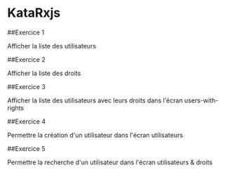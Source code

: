 # KataRxjs

##Exercice 1

Afficher la liste des utilisateurs

##Exercice 2

Afficher la liste des droits

##Exercice 3

Afficher la liste des utilisateurs avec leurs droits dans l'écran users-with-rights

##Exercice 4

Permettre la création d'un utilisateur dans l'écran utilisateurs

##Exercice 5

Permettre la recherche d'un utilisateur dans l'écran utilisateurs & droits
